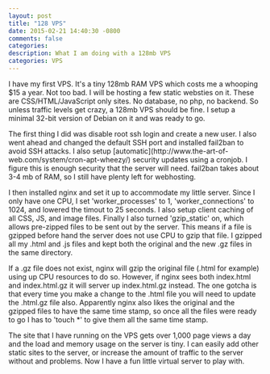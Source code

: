 ```yaml
---
layout: post
title: "128 VPS"
date: 2015-02-21 14:40:30 -0800
comments: false
categories: 
description: What I am doing with a 128mb VPS
categories: VPS
---
```


<p>
I have my first VPS. It's a tiny 128mb RAM VPS which costs me a whooping $15 a year. Not too bad. I will be hosting a few static websties on it. These are CSS/HTML/JavaScript only sites. No database, no php, no backend. So unless traffic levels get crazy, a 128mb VPS should be fine. I setup a minimal 32-bit version of Debian on it and was ready to go.
</p>
<!-- more -->
<p>
The first thing I did was disable root ssh login and create a new user. I also went ahead and changed the default SSH port and installed fail2ban to avoid SSH attacks. I also setup [automatic](http://www.the-art-of-web.com/system/cron-apt-wheezy/) security updates using a cronjob. I figure this is enough security that the server will need. fail2ban takes about 3-4 mb of RAM, so I still have plenty left for webhosting.
</p>
<p>
I then installed nginx and set it up to accommodate my little server. Since I only have one CPU, I set 'worker_processes' to 1, 'worker_connections' to 1024, and lowered the timout to 25 seconds. I also setup client caching of all CSS, JS, and image files. Finally I also turned 'gzip_static' on, which allows pre-zipped files to be sent out by the server. This means if a file is gzipped before hand the server does not use CPU to gzip that file. I gzipped all my .html and .js files and kept both the original and the new .gz files in the  same directory. 
</p>
<p>If a .gz file does not exist, nginx will gzip the original file (.html for example) using up CPU resources to do so. However, if nginx sees both index.html and index.html.gz it will server up index.html.gz instead. The one gotcha is that every time you make a change to the .html file you will need to update the .html.gz file also. Apparently nginx also likes the original and the gzipped files to have the same time stamp, so once all the files were ready to go I has to 'touch *' to give them all the same time stamp.
</p>
<p>The site that I have running on the VPS gets over 1,000 page views a day and the load and memory usage on the server is tiny. I can easily add other static sites to the server, or increase the amount of traffic to the server without and problems. Now I have a fun little virtual server to play with.
</p>
